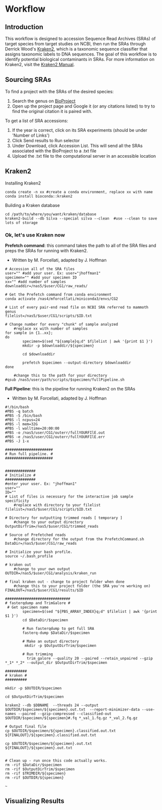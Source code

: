 # **Workflow**

## **Introduction**

This workflow is designed to accession Sequence Read Archives (SRAs) of target species from target studies on NCBI, then run the SRAs through Derrick Wood's [Kraken2](https://github.com/DerrickWood/kraken2.git), which is a taxonomic sequence classifier that assigns taxonomic labels to DNA sequences. The goal of this workflow is to 
identify potential biological contaminants in SRAs. For more information on Kraken2, visit the [Kraken2 Manual](docs/MANUAL.markdown).

## **Sourcing SRAs**

To find a project with the SRAs of the desired species:
1. Search the genus on [BioProject](https://www.ncbi.nlm.nih.gov/bioproject?cmd=Retrieve&dopt=Overview&list_uids=192.) 
2. Open up the project page and Google it (or any citations listed) to try to find the original citation it is paired with. 

To get a list of SRA accessions:
1. If the year is correct, click on its SRA experiments (should be under 'Number of Links')
2. Click Send results to Run selector 
3. Under Download, click Accession List. This will send all the SRAs associated with the BioProject to a .txt file
4. Upload the .txt file to the computational server in an accessible location

## **Kraken2**

Installing Kraken2
```
conda create -n xx #create a conda environment, replace xx with name
conda install bioconda::kraken2
```

Building a Kraken database
```
cd /path/to/where/you/want/kraken/database
kraken2-build --db Silva --special silva --clean  #use --clean to save lots of storage
```
### **Ok, let's use Kraken now**
**Prefetch command**: this command takes the path to all of the SRA files and preps the SRAs for running with Kraken2.
- Written by M. Forcellati, adapted by J. Hoffman

```
# Accession all of the SRA files
user="" #add your user. Ex: user="jhoffman1"
specimen="" #add your specimen ID
xx="" #add number of samples
downloaddir=/nas5/$user/CG1/raw_reads/

# Get the Prefetch command from conda environment
conda activate /nas4/mforcellati/miniconda3/envs/CG2

# List of every pair-end read file on NCBI SRA referred to mammoth genus
filelist=/nas5/$user/CG1/scripts/$ID.txt

# Change number for every "chunk" of sample analyzed
	#replace xx with number of samples
for sample in {1..xx};
do
        specimen=$(sed "${sample}q;d" $filelist | awk '{print $1 }')
        mkdir -p $downloaddir/${specimen}

        cd $downloaddir

        prefetch $specimen --output-directory $downloaddir
done

	#change this to the path for your directory
#qsub /nas5/user/path/scripts/$specimen/fullPipeline.sh

```

**Full Pipeline**: this is the pipeline for running Kraken2 on the SRAs
- Written by M. Forcellati, adapted by J. Hoffman

```
#!/bin/bash
#PBS -q batch
#PBS -S /bin/bash
#PBS -l ncpus=24
#PBS -l mem=32G
#PBS -l walltime=20:00:00
#PBS -o /nas5/user/CG1/outerr/fullYOURFIlE.out
#PBS -e /nas5/user/CG1/outerr/fullYOURFIlE.err
#PBS -J 1-x

######################
# Run full pipeline. #
######################


##############
# Initialize #
##############
#enter your user. Ex: "jhoffman1"
user=""
ID=""
# List of files is necessary for the interactive job sample specificity
	#replace with directory to your filelist
filelist=/nas5/$user/CG1/scripts/$ID.txt

# Directory for outputting trimmed reads [ temporary ]
	#change to your output directory
OutputDirTrim=/nas5/$user/CG1/trimmed_reads

# Source of Prefetched reads
	#change directory for the output from the PrefetchCommand.sh 
DataDir=/nas5/$user/CG1/raw_reads

# Initialize your bash profile.
source ~/.bash_profile

# kraken out
	#change to your own output 
OUTDIR=/nas5/$user/CG1/analysis/kraken_run

# final kraken out - change to project folder when done
	#change this to your project folder (the SRA you're working on)
FINALOUT=/nas5/$user/CG1/results/$ID

##############################
# fasterqdump and TrimGalore #
 # Get specimen name
        specimen=$(sed "${PBS_ARRAY_INDEX}q;d" $filelist | awk '{print $1 }')
        cd $DataDir/$specimen

        # Run fasterqdump to get full SRA
        fasterq-dump $DataDir/$specimen

        # Make an output directory
         mkdir -p $OutputDirTrim/$specimen

        # Run trimming
          trim_galore --quality 20 --paired --retain_unpaired --gzip *_1* *_2* --output_dir $OutputDirTrim/$specimen

##########
# kraken #
##########

mkdir -p $OUTDIR/$specimen

cd $OutputDirTrim/$specimen

kraken2 --db $DBNAME  --threads 24 --output $OUTDIR/$specimen/${specimen}.out.txt  --report-minimizer-data --use-names --paired --gzip-compressed --classified-out $OUTDIR/$specimen/${specimen}#.fq *_val_1.fq.gz *_val_2.fq.gz

# Output final file
cp $OUTDIR/$specimen/${specimen}.classified.out.txt ${FINALOUT}/${specimen}.classified.out.txt

cp $OUTDIR/$specimen/${specimen}.out.txt ${FINALOUT}/${specimen}.out.txt


# Clean up - run once this code actually works.
rm -rif $DataDir/$specimen
rm -rif $OutputDirTrim/$specimen
rm -rif $TRIMDIR/${specimen}
rm -rif $OUTDIR/${specimen}

~
```

## **Visualizing Results**





